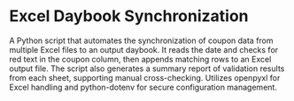 # Excel Daybook Synchronization

A Python script that automates the synchronization of coupon data from multiple Excel files to an output daybook. It reads the date and checks for red text in the coupon column, then appends matching rows to an Excel output file. The script also generates a summary report of validation results from each sheet, supporting manual cross-checking. Utilizes openpyxl for Excel handling and python-dotenv for secure configuration management.
